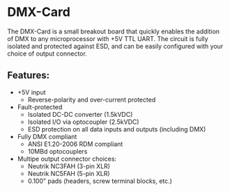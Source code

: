 # DMX-Card
The DMX-Card is a small breakout board that quickly enables the addition of DMX to any microprocessor with +5V TTL UART. The circuit is fully isolated and protected against ESD, and can be easily configured with your choice of output connector.

## Features:
* +5V input
  * Reverse-polarity and over-current protected
* Fault-protected
  * Isolated DC-DC converter (1.5kVDC)
  * Isolated I/O via optocoupler (2.5kVDC)
  * ESD protection on all data inputs and outputs (including DMX)
* Fully DMX compliant
  * ANSI E1.20-2006 RDM compliant
  * 10MBd optocouplers
* Multipe output connector choices:
  * Neutrik NC3FAH (3-pin XLR)
  * Neutrik NC5FAH (5-pin XLR)
  * 0.100" pads (headers, screw terminal blocks, etc.)
